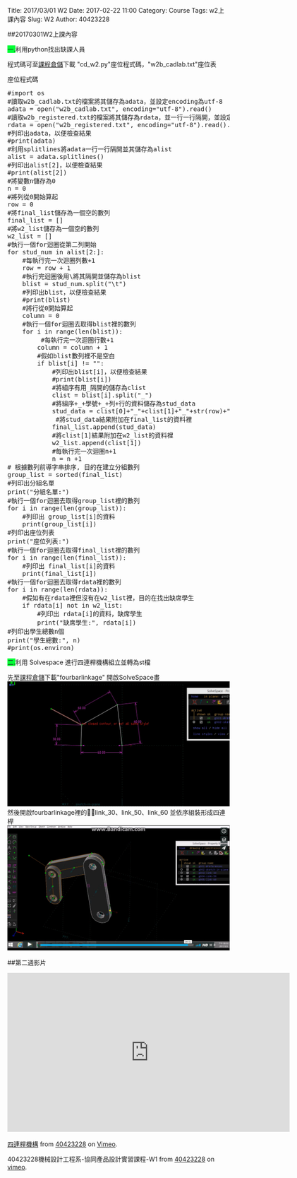 Title: 2017/03/01 W2
Date: 2017-02-22 11:00
Category: Course
Tags: w2上課內容
Slug: W2
Author: 40423228

##20170301W2上課內容

<!-- PELICAN_END_SUMMARY -->

<span style="background-color: #00ff37">一.</span>利用python找出缺課人員

程式碼可至<a href="https://github.com/mdecourse/2017springcd/tree/gh-pages/data/w2">課程倉儲</a>下載 "cd_w2.py"座位程式碼，"w2b_cadlab.txt"座位表

座位程式碼
<pre class="brush: python">
#import os
#讀取w2b_cadlab.txt的檔案將其儲存為adata，並設定encoding為utf-8
adata = open("w2b_cadlab.txt", encoding="utf-8").read()
#讀取w2b_registered.txt的檔案將其儲存為rdata，並一行一行隔開，並設定encoding為utf-8
rdata = open("w2b_registered.txt", encoding="utf-8").read().splitlines()
#列印出adata，以便檢查結果
#print(adata)
#利用splitlines將adata一行一行隔開並其儲存為alist
alist = adata.splitlines()
#列印出alist[2]，以便檢查結果
#print(alist[2])
#將變數n儲存為0
n = 0
#將列從0開始算起
row = 0
#將final_list儲存為一個空的數列
final_list = []
#將w2_list儲存為一個空的數列
w2_list = []
#執行一個for迴圈從第二列開始
for stud_num in alist[2:]:
    #每執行完一次迴圈列數+1
    row = row + 1
    #執行完迴圈後用\將其隔開並儲存為blist
    blist = stud_num.split("\t")
    #列印出blist，以便檢查結果
    #print(blist)
    #將行從0開始算起
    column = 0
    #執行一個for迴圈去取得blist裡的數列
    for i in range(len(blist)):
         #每執行完一次迴圈行數+1
        column = column + 1
        #假如blist數列裡不是空白
        if blist[i] != "":
            #列印出blist[i]，以便檢查結果
            #print(blist[i])
            #將組序有用_隔開的儲存為clist 
            clist = blist[i].split("_")
            #將組序+_+學號+_+列+行的資料儲存為stud_data
            stud_data = clist[0]+"_"+clist[1]+"_"+str(row)+"_"+str(column)
             #將stud_data結果附加在final_list的資料裡
            final_list.append(stud_data)
            #將clist[1]結果附加在w2_list的資料裡
            w2_list.append(clist[1])
            #每執行完一次迴圈n+1
            n = n +1
# 根據數列前導字串排序, 目的在建立分組數列
group_list = sorted(final_list)
#列印出分組名單
print("分組名單:")
#執行一個for迴圈去取得group_list裡的數列
for i in range(len(group_list)):
    #列印出 group_list[i]的資料
    print(group_list[i])
#列印出座位列表
print("座位列表:")
#執行一個for迴圈去取得final_list裡的數列
for i in range(len(final_list)):
    #列印出 final_list[i]的資料
    print(final_list[i])
#執行一個for迴圈去取得rdata裡的數列
for i in range(len(rdata)):
    #假如有在rdata裡但沒有在w2_list裡，目的在找出缺席學生
    if rdata[i] not in w2_list:
        #列印出 rdata[i]的資料，缺席學生
        print("缺席學生:", rdata[i])
#列印出學生總數n個
print("學生總數:", n)
#print(os.environ)
</pre>

<span style="background-color: #00ff37">二.</span>利用 Solvespace 進行四連桿機構組立並轉為st檔

先至<a href="https://github.com/mdecourse/2017springcd/tree/gh-pages/data/w2">課程倉儲</a>下載"fourbarlinkage"
開啟SolveSpace畫
<img src="./../data/w2/step1.png" width="560" />
然後開啟fourbarlinkage裡的link_30、link_50、link_60
並依序組裝形成四連桿
<img src="./../data/w2/finish.png" width="560" />

##第二週影片
<iframe src="https://player.vimeo.com/video/206935307" width="640" height="360" frameborder="0" webkitallowfullscreen mozallowfullscreen allowfullscreen></iframe>
<p><a href="https://vimeo.com/206935307">四連桿機構</a> from <a href="https://vimeo.com/user47600730">40423228</a> on <a href="https://vimeo.com">Vimeo</a>.</p>

40423228機械設計工程系-協同產品設計實習課程-W1</a> from <a href="https://vimeo.com/user47600730/videos">40423228</a> on <a href="https://vimeo.com/home/myvideos">vimeo</a>.</p>
